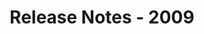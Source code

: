 ﻿---
title: Release Notes - 2009
description: "Release Notes - 2009 – learn about the latest updates and fixes."
type: docs
weight: 120
url: /java/release-notes-2009/
---


